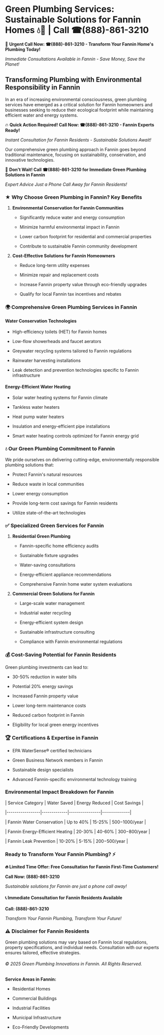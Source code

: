 # Green Plumbing Services: Sustainable Solutions for Fannin Homes 💧🌿 | Call ☎(888)-861-3210

🚨 **Urgent Call Now: ☎(888)-861-3210 - Transform Your Fannin Home's Plumbing Today!**
*Immediate Consultations Available in Fannin - Save Money, Save the Planet!*

## Transforming Plumbing with Environmental Responsibility in Fannin

In an era of increasing environmental consciousness, green plumbing services have emerged as a critical solution for Fannin homeowners and businesses seeking to reduce their ecological footprint while maintaining efficient water and energy systems. 

🔥 **Quick Action Required! Call Now: ☎(888)-861-3210 - Fannin Experts Ready!**
*Instant Consultation for Fannin Residents - Sustainable Solutions Await!*

Our comprehensive green plumbing approach in Fannin goes beyond traditional maintenance, focusing on sustainability, conservation, and innovative technologies.

🚨 **Don't Wait! Call ☎(888)-861-3210 for Immediate Green Plumbing Solutions in Fannin**
*Expert Advice Just a Phone Call Away for Fannin Residents!*

### ★ Why Choose Green Plumbing in Fannin? Key Benefits

1. **Environmental Conservation for Fannin Communities** 
   - Significantly reduce water and energy consumption
   - Minimize harmful environmental impact in Fannin
   - Lower carbon footprint for residential and commercial properties
   - Contribute to sustainable Fannin community development

2. **Cost-Effective Solutions for Fannin Homeowners** 
   - Reduce long-term utility expenses
   - Minimize repair and replacement costs
   - Increase Fannin property value through eco-friendly upgrades
   - Qualify for local Fannin tax incentives and rebates

### 🌍 Comprehensive Green Plumbing Services in Fannin

#### Water Conservation Technologies
- High-efficiency toilets (HET) for Fannin homes
- Low-flow showerheads and faucet aerators
- Greywater recycling systems tailored to Fannin regulations
- Rainwater harvesting installations
- Leak detection and prevention technologies specific to Fannin infrastructure

#### Energy-Efficient Water Heating
- Solar water heating systems for Fannin climate
- Tankless water heaters
- Heat pump water heaters
- Insulation and energy-efficient pipe installations
- Smart water heating controls optimized for Fannin energy grid

### 💧 Our Green Plumbing Commitment to Fannin

We pride ourselves on delivering cutting-edge, environmentally responsible plumbing solutions that:
- Protect Fannin's natural resources
- Reduce waste in local communities
- Lower energy consumption
- Provide long-term cost savings for Fannin residents
- Utilize state-of-the-art technologies

### ✅ Specialized Green Services for Fannin

1. **Residential Green Plumbing**
   - Fannin-specific home efficiency audits
   - Sustainable fixture upgrades
   - Water-saving consultations
   - Energy-efficient appliance recommendations
   - Comprehensive Fannin home water system evaluations

2. **Commercial Green Solutions for Fannin**
   - Large-scale water management
   - Industrial water recycling
   - Energy-efficient system design
   - Sustainable infrastructure consulting
   - Compliance with Fannin environmental regulations

### 💰 Cost-Saving Potential for Fannin Residents

Green plumbing investments can lead to:
- 30-50% reduction in water bills
- Potential 20% energy savings
- Increased Fannin property value
- Lower long-term maintenance costs
- Reduced carbon footprint in Fannin
- Eligibility for local green energy incentives

### 🏆 Certifications & Expertise in Fannin

- EPA WaterSense® certified technicians
- Green Business Network members in Fannin
- Sustainable design specialists
- Advanced Fannin-specific environmental technology training

### Environmental Impact Breakdown for Fannin

| Service Category | Water Saved | Energy Reduced | Cost Savings |
|-----------------|-------------|----------------|--------------|
| Fannin Water Conservation | Up to 40% | 15-25% | $500-$1000/year |
| Fannin Energy-Efficient Heating | 20-30% | 40-60% | $300-$800/year |
| Fannin Leak Prevention | 10-20% | 5-15% | $200-$500/year |

### Ready to Transform Your Fannin Plumbing? ⚡

**🔥 Limited Time Offer: Free Consultation for Fannin First-Time Customers!**

**Call Now: (888)-861-3210**
*Sustainable solutions for Fannin are just a phone call away!*

#### 📞 Immediate Consultation for Fannin Residents Available

**Call: (888)-861-3210**
*Transform Your Fannin Plumbing, Transform Your Future!*

### ⚠️ Disclaimer for Fannin Residents

Green plumbing solutions may vary based on Fannin local regulations, property specifications, and individual needs. Consultation with our experts ensures tailored, effective strategies.

###### © 2025 Green Plumbing Innovations in Fannin. All Rights Reserved.

**Service Areas in Fannin:** 
- Residential Homes
- Commercial Buildings
- Industrial Facilities
- Municipal Infrastructure
- Eco-Friendly Developments